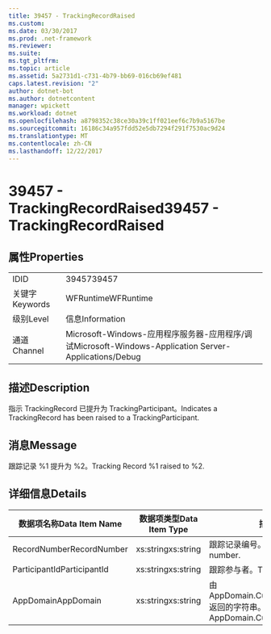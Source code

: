 ```yaml
---
title: 39457 - TrackingRecordRaised
ms.custom: 
ms.date: 03/30/2017
ms.prod: .net-framework
ms.reviewer: 
ms.suite: 
ms.tgt_pltfrm: 
ms.topic: article
ms.assetid: 5a2731d1-c731-4b79-bb69-016cb69ef481
caps.latest.revision: "2"
author: dotnet-bot
ms.author: dotnetcontent
manager: wpickett
ms.workload: dotnet
ms.openlocfilehash: a8798352c38ce30a39c1ff021eef6c7b9a5167be
ms.sourcegitcommit: 16186c34a957fdd52e5db7294f291f7530ac9d24
ms.translationtype: MT
ms.contentlocale: zh-CN
ms.lasthandoff: 12/22/2017
---
```

# <a name="39457---trackingrecordraised"></a><span data-ttu-id="8a85f-102">39457 - TrackingRecordRaised</span><span class="sxs-lookup"><span data-stu-id="8a85f-102">39457 - TrackingRecordRaised</span></span>
## <a name="properties"></a><span data-ttu-id="8a85f-103">属性</span><span class="sxs-lookup"><span data-stu-id="8a85f-103">Properties</span></span>  
  
|||  
|-|-|  
|<span data-ttu-id="8a85f-104">ID</span><span class="sxs-lookup"><span data-stu-id="8a85f-104">ID</span></span>|<span data-ttu-id="8a85f-105">39457</span><span class="sxs-lookup"><span data-stu-id="8a85f-105">39457</span></span>|  
|<span data-ttu-id="8a85f-106">关键字</span><span class="sxs-lookup"><span data-stu-id="8a85f-106">Keywords</span></span>|<span data-ttu-id="8a85f-107">WFRuntime</span><span class="sxs-lookup"><span data-stu-id="8a85f-107">WFRuntime</span></span>|  
|<span data-ttu-id="8a85f-108">级别</span><span class="sxs-lookup"><span data-stu-id="8a85f-108">Level</span></span>|<span data-ttu-id="8a85f-109">信息</span><span class="sxs-lookup"><span data-stu-id="8a85f-109">Information</span></span>|  
|<span data-ttu-id="8a85f-110">通道</span><span class="sxs-lookup"><span data-stu-id="8a85f-110">Channel</span></span>|<span data-ttu-id="8a85f-111">Microsoft-Windows-应用程序服务器-应用程序/调试</span><span class="sxs-lookup"><span data-stu-id="8a85f-111">Microsoft-Windows-Application Server-Applications/Debug</span></span>|  
  
## <a name="description"></a><span data-ttu-id="8a85f-112">描述</span><span class="sxs-lookup"><span data-stu-id="8a85f-112">Description</span></span>  
 <span data-ttu-id="8a85f-113">指示 TrackingRecord 已提升为 TrackingParticipant。</span><span class="sxs-lookup"><span data-stu-id="8a85f-113">Indicates a TrackingRecord has been raised to a TrackingParticipant.</span></span>  
  
## <a name="message"></a><span data-ttu-id="8a85f-114">消息</span><span class="sxs-lookup"><span data-stu-id="8a85f-114">Message</span></span>  
 <span data-ttu-id="8a85f-115">跟踪记录 %1 提升为 %2。</span><span class="sxs-lookup"><span data-stu-id="8a85f-115">Tracking Record %1 raised to %2.</span></span>  
  
## <a name="details"></a><span data-ttu-id="8a85f-116">详细信息</span><span class="sxs-lookup"><span data-stu-id="8a85f-116">Details</span></span>  
  
|<span data-ttu-id="8a85f-117">数据项名称</span><span class="sxs-lookup"><span data-stu-id="8a85f-117">Data Item Name</span></span>|<span data-ttu-id="8a85f-118">数据项类型</span><span class="sxs-lookup"><span data-stu-id="8a85f-118">Data Item Type</span></span>|<span data-ttu-id="8a85f-119">描述</span><span class="sxs-lookup"><span data-stu-id="8a85f-119">Description</span></span>|  
|--------------------|--------------------|-----------------|  
|<span data-ttu-id="8a85f-120">RecordNumber</span><span class="sxs-lookup"><span data-stu-id="8a85f-120">RecordNumber</span></span>|<span data-ttu-id="8a85f-121">xs:string</span><span class="sxs-lookup"><span data-stu-id="8a85f-121">xs:string</span></span>|<span data-ttu-id="8a85f-122">跟踪记录编号。</span><span class="sxs-lookup"><span data-stu-id="8a85f-122">The tracking record number.</span></span>|  
|<span data-ttu-id="8a85f-123">ParticipantId</span><span class="sxs-lookup"><span data-stu-id="8a85f-123">ParticipantId</span></span>|<span data-ttu-id="8a85f-124">xs:string</span><span class="sxs-lookup"><span data-stu-id="8a85f-124">xs:string</span></span>|<span data-ttu-id="8a85f-125">跟踪参与者。</span><span class="sxs-lookup"><span data-stu-id="8a85f-125">The tracking participant.</span></span>|  
|<span data-ttu-id="8a85f-126">AppDomain</span><span class="sxs-lookup"><span data-stu-id="8a85f-126">AppDomain</span></span>|<span data-ttu-id="8a85f-127">xs:string</span><span class="sxs-lookup"><span data-stu-id="8a85f-127">xs:string</span></span>|<span data-ttu-id="8a85f-128">由 AppDomain.CurrentDomain.FriendlyName 返回的字符串。</span><span class="sxs-lookup"><span data-stu-id="8a85f-128">The string returned by AppDomain.CurrentDomain.FriendlyName.</span></span>|
